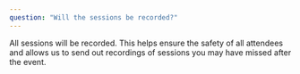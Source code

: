 ```yaml
---
question: "Will the sessions be recorded?"
---
```


All sessions will be recorded. This helps ensure the safety of all attendees and allows us to send out recordings of sessions you may have missed after the event.
